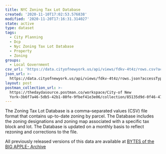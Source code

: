 ```yaml
---
title: NYC Zoning Tax Lot Database
created: '2020-11-10T17:02:53.576838'
modified: '2020-11-20T17:16:31.314027'
state: active
type: dataset
tags:
  - City Planning
  - Dcp
  - Nyc Zoning Tax Lot Database
  - Property
  - Zoning
groups:
  - Local Government
csv_url: 'https://data.cityofnewyork.us/api/views/fdkv-4t4z/rows.csv?accessType=DOWNLOAD'
json_url: >-
  https://data.cityofnewyork.us/api/views/fdkv-4t4z/rows.json?accessType=DOWNLOAD
layout: post
postman_collection_url: >-
  https://thedaydasource.postman.co/workspace/City-of New
  York~3b6f7a46-5db5-42b1-80fe-9fbef41e3e06/collection/85135d9d-0f46-4748-8ac3-a3eef607e35a
---
```

The Zoning Tax Lot Database is a comma–separated values (CSV) file format that contains up-to-date zoning by parcel. The Database includes the zoning designations and zoning map associated with a specific tax block and lot. The Database is updated on a monthly basis to reflect rezoning and corrections to the file.

All previously released versions of this data are available at <a href="https://www1.nyc.gov/site/planning/data-maps/open-data/bytes-archive.page?sorts[year]=0">BYTES of the BIG APPLE- Archive</a>
